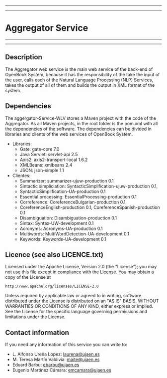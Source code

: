 **************************************************************************
**************************************************************************
# Aggregator Service
**************************************************************************
**************************************************************************

## Description

The Aggregator web service is the main web service of the back-end of 
OpenBook System, because it has the responsibility of the take the input
of the user, calls each of the Natural Language Processing (NLP) Services,
takes the output of all of them and builds the output in XML format of the 
system.

## Dependencies

The aggergator-Service-WLV stores a Maven project with the code of the 
Aggregator. As all Maven projects, in the root folder is the pom.xml with all 
the dependencies of the software. The dependencies can be divided in 
libraries and clients of the web services of OpenBook System.

* Libraries:
  * Gate: gate-core 7.0
  * Java Servlet: servlet-api 2.5
  * Axis2: axis2-transport-local 1.6.2
  * XMLBeans: xmlbeans 2.4
  * JSON: json-simple 1.1
* Clientes:
  * Summarizer: summarizer-ujuw-production 0.1
  * Sintactic simpliciation: SyntacticSimplification-ujuw-production 0.1,
  * SyntacticSimplification-UA-production 0.1
  * Essential processing: EssentialProcessing-production 0.1
  * Correference: CoreferenceBulgarian-production 0.1, 
  * CoreferenceEnglish-production 0.1, CoreferenceSpanish-production 0.1
  * Disambiguation: Disambiguation-production 0.1
  * Sintax: Syntax-UW-development 0.1
  * Acronyms: Acronyms-UA-production 0.1
  * Multiwords: MultiWordDetection-UA-development 0.1
  * Keywords: Keywords-UA-development 0.1
  
## Licence (see also LICENCE.txt)

Licensed under the Apache License, Version 2.0 (the "License");
you may not use this file except in compliance with the License.
You may obtain a copy of the License at

    http://www.apache.org/licenses/LICENSE-2.0

Unless required by applicable law or agreed to in writing, software
distributed under the License is distributed on an "AS IS" BASIS,
WITHOUT WARRANTIES OR CONDITIONS OF ANY KIND, either express or implied.
See the License for the specific language governing permissions and
limitations under the License.

## Contact information

If you need any information of this service you can write to:

* L. Alfonso Ureña López: laurena@ujaen.es
* M. Teresa Martín Valdivia: maite@ujaen.es
* Eduard Barbu: ebarbu@ujaen.es
* Eugenio Martínez Cámara: emcamara@ujaen.es
